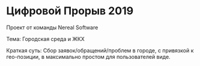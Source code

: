 # Цифровой Прорыв 2019

Проект от команды Nereal Software

Тема: Городская среда и ЖКХ

Краткая суть: Сбор заявок/обращений/проблем в городе, с привязкой к гео-позиции, в максимально простом для пользователей виде.  
